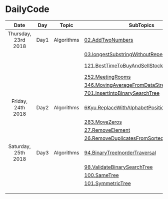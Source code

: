 # DailyCode

| Date                | Day  | Topic      | SubTopics                                                                                                                                                                                             | Source   | Tags                         |
| :-----------------: | ---- | ---------- | ----------------------------------------------------------------------------------------------------------------------------------------------------------------------------------------------------- | -------- | ---------------------------- |
| Thursday, 23rd 2018 | Day1 | Algorithms | [02.AddTwoNumbers](https://github.com/suyashchopra19/DailyCode/blob/master/AlgorithmsAndDataStructure/Algo/Leetcode/02.AddTwoNumbers-DONE.js)                                                         | LeetCode |                              |
|                     |      |            | [03.longestSubstringWithoutRepeatedCharacters](https://github.com/suyashchopra19/DailyCode/blob/master/AlgorithmsAndDataStructure/Algo/Leetcode/03.longestSubstringWithoutRepeatedCharacters-DONE.js) | LeetCode | [HashTable] [String]         |
|                     |      |            | [121.BestTimeToBuyAndSellStock](https://github.com/suyashchopra19/DailyCode/blob/master/AlgorithmsAndDataStructure/Algo/Leetcode/121.BestTimeToBuyAndSellStock-DONE.js)                               | LeetCode | [Array] [DynamicProgramming] |
|                     |      |            | [252.MeetingRooms](https://github.com/suyashchopra19/DailyCode/blob/master/AlgorithmsAndDataStructure/Algo/Leetcode/121.BestTimeToBuyAndSellStock-DONE.js)                                            | LeetCode | [Sort]                       |
|                     |      |            | [346.MovingAverageFromDataStream](https://github.com/suyashchopra19/DailyCode/blob/master/AlgorithmsAndDataStructure/Algo/Leetcode/346.MovingAverageFromDataStream-DONE.js)                           | LeetCode |                              |
|                     |      |            | [701.InsertIntoBinarySearchTree](https://github.com/suyashchopra19/DailyCode/blob/master/AlgorithmsAndDataStructure/Algo/Leetcode/701.InsertIntoBinarySearchTree-DONE.js)                             | LeetCode | [Trees]                      |
| Friday, 24th 2018   | Day2 | Algorithms | [6Kyu.ReplaceWithAlphabetPosition]()                                                                                                                                                                  | CodeWars |                              |
|                     |      |            | [283.MoveZeros]()                                                                                                                                                                                     | LeetCode | [Array]                      |
|                     |      |            | [27.RemoveElement]()                                                                                                                                                                                  | LeetCode | [Array]                      |
|                     |      |            | [26.RemoveDuplicatesFromSortedArray]()                                                                                                                                                                | LeetCode | [Array]                      |
| Saturday, 25th 2018 | Day3 | Algorithms | [94.BinaryTreeInorderTraversal]()                                                                                                                                                                     | LeetCode | [Trees]                      |
|                     |      |            | [98.ValidateBinarySearchTree]()                                                                                                                                                                       | LeetCode | [Trees]                      |
|                     |      |            | [100.SameTree]()                                                                                                                                                                                      | LeetCode | [Trees]                      |
|                     |      |            | [101.SymmetricTree]()                                                                                                                                                                                 | LeetCode | [Trees]                      |
|                     |      |            |                                                                                                                                                                                                       |          |                              |
|                     |      |            |                                                                                                                                                                                                       |          |                              |
|                     |      |            |                                                                                                                                                                                                       |          |                              |
